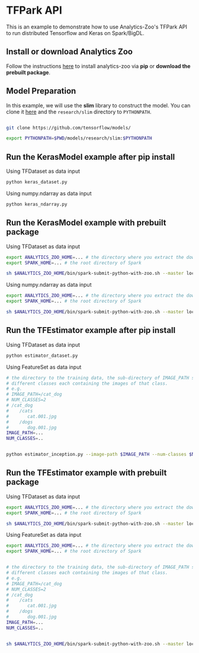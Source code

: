 # TFPark API

This is an example to demonstrate how to use Analytics-Zoo's TFPark API to run distributed
Tensorflow and Keras on Spark/BigDL.

## Install or download Analytics Zoo
Follow the instructions [here](https://analytics-zoo.github.io/master/#PythonUserGuide/install/) to install analytics-zoo via __pip__ or __download the prebuilt package__.

## Model Preparation

In this example, we will use the **slim** library to construct the model. You can
clone it [here](https://github.com/tensorflow/models/tree/master/research/slim) and
the `research/slim` directory to `PYTHONPATH`.

```bash

git clone https://github.com/tensorflow/models/

export PYTHONPATH=$PWD/models/research/slim:$PYTHONPATH
```


## Run the KerasModel example after pip install

Using TFDataset as data input

```bash
python keras_dataset.py
```

Using numpy.ndarray as data input
```bash
python keras_ndarray.py
```

## Run the KerasModel example with prebuilt package

Using TFDataset as data input

```bash
export ANALYTICS_ZOO_HOME=... # the directory where you extract the downloaded Analytics Zoo zip package
export SPARK_HOME=... # the root directory of Spark

sh $ANALYTICS_ZOO_HOME/bin/spark-submit-python-with-zoo.sh --master local[4] keras_dataset.py
```

Using numpy.ndarray as data input
```bash
export ANALYTICS_ZOO_HOME=... # the directory where you extract the downloaded Analytics Zoo zip package
export SPARK_HOME=... # the root directory of Spark

sh $ANALYTICS_ZOO_HOME/bin/spark-submit-python-with-zoo.sh --master local[4] keras_ndarray.py
```

## Run the TFEstimator example after pip install

Using TFDataset as data input
```bash
python estimator_dataset.py
```

Using FeatureSet as data input

```bash
# the directory to the training data, the sub-directory of IMAGE_PATH should be
# different classes each containing the images of that class.
# e.g.
# IMAGE_PATH=/cat_dog
# NUM_CLASSES=2
# /cat_dog
#    /cats
#       cat.001.jpg
#    /dogs
#       dog.001.jpg
IMAGE_PATH=...
NUM_CLASSES=..


python estimator_inception.py --image-path $IMAGE_PATH --num-classes $NUM_CLASSES
```

## Run the TFEstimator example with prebuilt package

Using TFDataset as data input
```bash
export ANALYTICS_ZOO_HOME=... # the directory where you extract the downloaded Analytics Zoo zip package
export SPARK_HOME=... # the root directory of Spark

sh $ANALYTICS_ZOO_HOME/bin/spark-submit-python-with-zoo.sh --master local[4] estimator_dataset.py
```

Using FeatureSet as data input

```bash
export ANALYTICS_ZOO_HOME=... # the directory where you extract the downloaded Analytics Zoo zip package
export SPARK_HOME=... # the root directory of Spark


# the directory to the training data, the sub-directory of IMAGE_PATH should be
# different classes each containing the images of that class.
# e.g.
# IMAGE_PATH=/cat_dog
# NUM_CLASSES=2
# /cat_dog
#    /cats
#       cat.001.jpg
#    /dogs
#       dog.001.jpg
IMAGE_PATH=...
NUM_CLASSES=..


sh $ANALYTICS_ZOO_HOME/bin/spark-submit-python-with-zoo.sh --master local[4] estimator_inception.py --image-path $IMAGE_PATH --num-classes $NUM_CLASSES
```